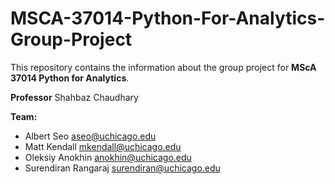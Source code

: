# MSCA-37014-Python-For-Analytics-Group-Project

This repository contains the information about the group project for **MScA 37014 Python for Analytics**.

**Professor** Shahbaz Chaudhary

**Team:**

* Albert Seo [aseo@uchicago.edu](aseo@uchicago.edu)
* Matt Kendall [mkendall@uchicago.edu](mkendall@uchicago.edu)
* Oleksiy Anokhin [anokhin@uchicago.edu](anokhin@uchicago.edu)
* Surendiran Rangaraj [surendiran@uchicago.edu](surendiran@uchicago.edu)


